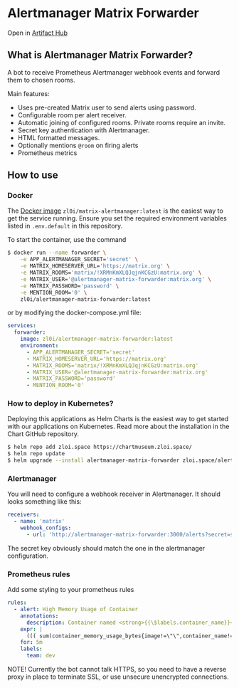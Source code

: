 # Alertmanager Matrix Forwarder

Open in [Artifact Hub](https://artifacthub.io/packages/helm/zloi-space/alertmanager-matrix-forwarder)

## What is Alertmanager Matrix Forwarder?

A bot to receive Prometheus Alertmanager webhook events and forward them to chosen rooms.

Main features:

- Uses pre-created Matrix user to send alerts using password.
- Configurable room per alert receiver.
- Automatic joining of configured rooms. Private rooms require an invite.
- Secret key authentication with Alertmanager.
- HTML formatted messages.
- Optionally mentions `@room` on firing alerts
- Prometheus metrics

## How to use

### Docker

The [Docker image](https://hub.docker.com/r/zl0i/alertmanager-matrix-forwarder) `zl0i/matrix-alertmanager:latest` is the easiest way to get the service running. Ensure you set the required environment variables listed in `.env.default` in this repository.

To start the container, use the command

```bash
$ docker run --name forwarder \
    -e APP_ALERTMANAGER_SECRET='secret' \
    -e MATRIX_HOMESERVER_URL='https://matrix.org' \
    -e MATRIX_ROOMS='matrix/!XRMnKmXLQJqjnKCGzU:matrix.org' \
    -e MATRIX_USER='@alertmanager-matrix-forwarder:matrix.org' \
    -e MATRIX_PASSWORD='password' \
    -e MENTION_ROOM='0' \
    zl0i/alertmanager-matrix-forwarder:latest
```

or by modifying the docker-compose.yml file:

```yaml
services:
  forwarder:
    image: zl0i/alertmanager-matrix-forwarder:latest
    environment:
      - APP_ALERTMANAGER_SECRET='secret'
      - MATRIX_HOMESERVER_URL='https://matrix.org'
      - MATRIX_ROOMS='matrix/!XRMnKmXLQJqjnKCGzU:matrix.org'
      - MATRIX_USER='@alertmanager-matrix-forwarder:matrix.org'
      - MATRIX_PASSWORD='password'
      - MENTION_ROOM='0'
```

### How to deploy in Kubernetes?

Deploying this applications as Helm Charts is the easiest way to get started with our applications on Kubernetes. Read more about the installation in the Chart GitHub repository.

```bash
$ helm repo add zloi.space https://chartmuseum.zloi.space/
$ helm repo update
$ helm upgrade --install alertmanager-matrix-forwarder zloi.space/alertmanager-matrix-forwarder --namespace monitoring
```

### Alertmanager

You will need to configure a webhook receiver in Alertmanager. It should looks something like this:

```yaml
receivers:
  - name: 'matrix'
    webhook_configs:
      - url: 'http://alertmanager-matrix-forwarder:3000/alerts?secret=secret'
```

The secret key obviously should match the one in the alertmanager configuration.

### Prometheus rules

Add some styling to your prometheus rules

```yaml
rules:
  - alert: High Memory Usage of Container
    annotations:
      description: Container named <strong>{{\$labels.container_name}}</strong> in <strong>{{\$labels.pod_name}}</strong> in <strong>{{\$labels.namespace}}</strong> is using more than 75% of Memory Limit
    expr: |
      ((( sum(container_memory_usage_bytes{image!=\"\",container_name!=\"POD\", namespace!=\"kube-system\"}) by (namespace,container_name,pod_name, instance)  / sum(container_spec_memory_limit_bytes{image!=\"\",container_name!=\"POD\",namespace!=\"kube-system\"}) by (namespace,container_name,pod_name, instance) ) * 100 ) < +Inf ) > 75
    for: 5m
    labels:
      team: dev
```

NOTE! Currently the bot cannot talk HTTPS, so you need to have a reverse proxy in place to terminate SSL, or use unsecure unencrypted connections.
